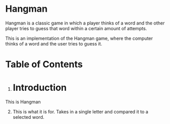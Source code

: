 # Hangman
Hangman is a classic game in which a player thinks of a word and the other player tries to guess that word within a certain amount of attempts.

This is an implementation of the Hangman game, where the computer thinks of a word and the user tries to guess it. 

# Table of Contents

1. # Introduction
This is Hangman

2. This is what it is for. 
Takes in a single letter and compared it to a selected word. 
